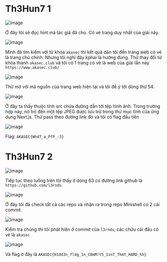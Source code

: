 # Th3Hun7 1

![image](https://github.com/daglongg/ctf.akasec/assets/138242812/beaa32fb-6c51-4d0e-a505-7863ef9b5be9)

Ở đây tôi sẽ đọc hint mà tác giả đã cho. Có vẻ trang duy nhất của giải này.

![image](https://github.com/daglongg/ctf.akasec/assets/138242812/81ee84f7-f4e2-4d3e-a7b0-d6afbde563c4)

Mình đã tìm kiếm với từ khóa `akasec` thì kết quả dãn tôi đến trang web có vẻ là trang chủ chính. Nhưng tôi nghĩ đây kphai là hướng đúng. Thử thay đổi từ khóa thành `akasec.club` và tôi có 1 trang có vẻ là web của giải lần này `https://www.akasec.club/`

![image](https://github.com/daglongg/ctf.akasec/assets/138242812/83c29d4e-8f2d-48e1-9330-b000e3733ecf)

Thử mở với mã nguồn của trang web hiện tại và tôi để ý tới dòng thứ 54. 

![image](https://github.com/daglongg/ctf.akasec/assets/138242812/e8da75db-91d6-4207-b93c-bfc947e0f904)

Ở đây ta thấy thuộc tính src chứa đường dẫn tới tệp hình ảnh. Trong trường hợp này, nó trỏ đến một tệp JPEG được lưu trữ trong thư mục tĩnh của ứng dụng Next.js. Thử pass theo đường link đó và tôi có flag đầu tiên

![image](https://github.com/daglongg/ctf.akasec/assets/138242812/4ab4b2c5-18e1-40c4-9a0c-1a7fb6811f0c)

Flag: `AKASEC{Wh4T_a_PfP_:3}`

# Th3Hun7 2

![image](https://github.com/daglongg/ctf.akasec/assets/138242812/013b7eb2-22d4-43c0-9722-35279e8f683d)

Tiếp tục theo luồng trên tôi thấy ở dòng 63 có đường link github là `https://github.com/l3rnds`

![image](https://github.com/daglongg/ctf.akasec/assets/138242812/a34500ca-6504-4bb7-917e-ba3f8e2dc0db)

Ở đây tôi đã check tất cả các repo và nhận ra trong repo Minishell có 2 cái commit. 

![image](https://github.com/daglongg/ctf.akasec/assets/138242812/93210de5-0ce0-40f0-8292-2729cbf1ac76)

Kiểm tra chúng thì tôi phát hiện ở commit của `l3rnds`, các chữu cái đầu có vẻ là `akasec`

![image](https://github.com/daglongg/ctf.akasec/assets/138242812/37562d33-363b-47af-ad27-4f0d84e7a191)

Và flag ở đây là `AKASEC{H1dd3n_fl4g_1n_C0mM!t5_1snT_Th4t_HARD_hh}`







